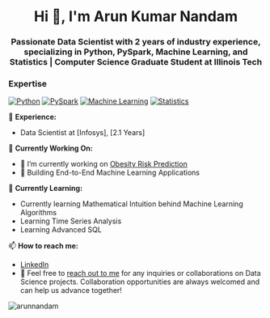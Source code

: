 <h1 align="center">Hi 👋, I'm Arun Kumar Nandam</h1>
<h3 align="center">Passionate Data Scientist with 2 years of industry experience, specializing in Python, PySpark, Machine Learning, and Statistics | Computer Science Graduate Student at Illinois Tech</h3>

### Expertise
[![Python](https://img.shields.io/badge/Python-Expert-blue)](https://www.python.org/) 
[![PySpark](https://img.shields.io/badge/PySpark-Expert-orange)](https://spark.apache.org/docs/latest/api/python/index.html) 
[![Machine Learning](https://img.shields.io/badge/Machine%20Learning-Expert-green)](https://scikit-learn.org/stable/) 
[![Statistics](https://img.shields.io/badge/Statistics-Expert-yellow)](https://en.wikipedia.org/wiki/Statistics)

💼 **Experience:**
- Data Scientist at [Infosys], [2.1 Years]

🔭 **Currently Working On:** 
- 🔭 I’m currently working on [Obesity Risk Prediction](https://github.com/arunnandam/Obesity-Risk-Prediction)
- 🔭 Building End-to-End Machine Learning Applications

🌱 **Currently Learning:** 
- Currently learning Mathematical Intuition behind Machine Learning Algorithms
- Learning Time Series Analysis
- Learning Advanced SQL

📫 **How to reach me:** 
- [LinkedIn](https://www.linkedin.com/in/arunkumar-nandam)
- 👀 Feel free to [reach out to me](mailto:abc@gmail.com) for any inquiries or collaborations on Data Science projects. Collaboration opportunities are always welcomed and can help us advance together!


<p align="left"> <img src="https://komarev.com/ghpvc/?username=arunnandam&label=Profile%20views&color=0e75b6&style=flat" alt="arunnandam" /> </p>
<!---
- 🔭 I’m currently working on [Obesity Risk Prediction](https://github.com/arunnandam/Obesity-Risk-Prediction)

- 🌱 I’m currently doing **End to End Machine Learning Projects**

- 👨‍💻 All of my projects are available at [https://github.com/arunnandam](https://github.com/arunnandam)

- 📫 How to reach me **aknandam30@gmail.com**

<h3 align="left">Connect with me:</h3>
<p align="left">
<a href="https://linkedin.com/in/arunkumar-nandam" target="blank"><img align="center" src="https://raw.githubusercontent.com/rahuldkjain/github-profile-readme-generator/master/src/images/icons/Social/linked-in-alt.svg" alt="arunkumar-nandam" height="30" width="40" /></a>
</p>

<h3 align="left">Languages and Tools:</h3>
<p align="left"> <a href="https://azure.microsoft.com/en-in/" target="_blank" rel="noreferrer"> <img src="https://www.vectorlogo.zone/logos/microsoft_azure/microsoft_azure-icon.svg" alt="azure" width="40" height="40"/> </a> <a href="https://flask.palletsprojects.com/" target="_blank" rel="noreferrer"> <img src="https://www.vectorlogo.zone/logos/pocoo_flask/pocoo_flask-icon.svg" alt="flask" width="40" height="40"/> </a> <a href="https://git-scm.com/" target="_blank" rel="noreferrer"> <img src="https://www.vectorlogo.zone/logos/git-scm/git-scm-icon.svg" alt="git" width="40" height="40"/> </a> <a href="https://www.linux.org/" target="_blank" rel="noreferrer"> <img src="https://raw.githubusercontent.com/devicons/devicon/master/icons/linux/linux-original.svg" alt="linux" width="40" height="40"/> </a> <a href="https://www.mysql.com/" target="_blank" rel="noreferrer"> <img src="https://raw.githubusercontent.com/devicons/devicon/master/icons/mysql/mysql-original-wordmark.svg" alt="mysql" width="40" height="40"/> </a> <a href="https://pandas.pydata.org/" target="_blank" rel="noreferrer"> <img src="https://raw.githubusercontent.com/devicons/devicon/2ae2a900d2f041da66e950e4d48052658d850630/icons/pandas/pandas-original.svg" alt="pandas" width="40" height="40"/> </a> <a href="https://www.postgresql.org" target="_blank" rel="noreferrer"> <img src="https://raw.githubusercontent.com/devicons/devicon/master/icons/postgresql/postgresql-original-wordmark.svg" alt="postgresql" width="40" height="40"/> </a> <a href="https://scikit-learn.org/" target="_blank" rel="noreferrer"> <img src="https://upload.wikimedia.org/wikipedia/commons/0/05/Scikit_learn_logo_small.svg" alt="scikit_learn" width="40" height="40"/> </a> <a href="https://seaborn.pydata.org/" target="_blank" rel="noreferrer"> <img src="https://seaborn.pydata.org/_images/logo-mark-lightbg.svg" alt="seaborn" width="40" height="40"/> </a> </p>

<p><img align="center" src="https://github-readme-stats.vercel.app/api/top-langs?username=arunnandam&show_icons=true&locale=en&layout=compact" alt="arunnandam" /></p>

<p><img align="center" src="https://github-readme-streak-stats.herokuapp.com/?user=arunnandam&" alt="arunnandam" /></p>

--->
<!---
ArunNandam/ArunNandam is a ✨ special ✨ repository because its `README.md` (this file) appears on your GitHub profile.
You can click the Preview link to take a look at your changes.
--->
